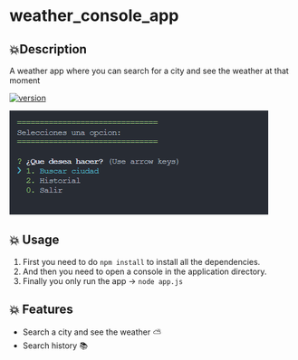 # weather_console_app

## 💥Description
A weather app where you can search for a city and see the weather at that moment

[![version](https://img.shields.io/badge/version-1.0.0-green "version")](https://github.com/MiltonMG/todolist_console_app)

[![captura](https://github.com/MiltonMG/weather_console_app/blob/main/src/Captura.PNG?raw=true?raw=true "captura")](https://github.com/MiltonMG/weather_console_app/blob/main/src/Captura.PNG?raw=true?raw=true "captura")

## 💥 Usage

1. First you need to do  `npm install` to install all the dependencies.
2. And then you need to open a console in the application directory.
3. Finally you only run the app -> `node app.js`



## 💥 Features 
                
+ Search a city and see the weather ⛅
+ Search history 📚
